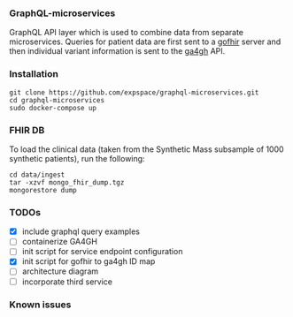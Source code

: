 ### GraphQL-microservices

GraphQL API layer which is used to combine data from separate microservices. Queries for patient data are first sent to a [gofhir](https://github.com/synthetichealth/gofhir)
server and then individual variant information is sent to the [ga4gh](https://github.com/ga4gh/ga4gh-server) API.  

### Installation
```$xslt
git clone https://github.com/expspace/graphql-microservices.git
cd graphql-microservices
sudo docker-compose up
```
### FHIR DB

To load the clinical data (taken from the Synthetic Mass subsample of 1000 synthetic patients), run the following:

```$xslt
cd data/ingest
tar -xzvf mongo_fhir_dump.tgz
mongorestore dump
```

### TODOs

- [x] include graphql query examples
- [ ] containerize GA4GH
- [ ] init script for service endpoint configuration 
- [x] init script for gofhir to ga4gh ID map 
- [ ] architecture diagram
- [ ] incorporate third service 

### Known issues

